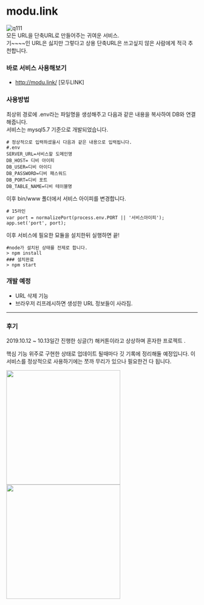 

# modu.link
![q111](https://user-images.githubusercontent.com/36251104/66768705-30364180-eeee-11e9-9f3b-95658dae9d9d.gif)
<br>모든 URL을 단축URL로 만들어주는 귀여운 서비스.<br>
기~~~~인 URL은 싫지만 그렇다고 상용 단축URL은 쓰고싶지 않은 사람에게 적극 추천합니다.

### 바로 서비스 사용해보기
- http://modu.link/ [모두LINK]


### 사용방법

최상위 경로에 .env라는 파일명을 생성해주고 다음과 같은 내용을 복사하여 DB와 연결해줍니다. <br>서비스는 mysql5.7 기준으로 개발되었습니다.

```
# 정상적으로 입력하셨을시 다음과 같은 내용으로 입력됩니다.
#.env
SERVER_URL=서비스할 도메인명
DB_HOST= 디비 아이피
DB_USER=디비 아이디
DB_PASSWORD=디비 패스워드
DB_PORT=디비 포트
DB_TABLE_NAME=디비 테이블명

```
이후 bin/www 폴더에서  서비스 아이피를 변경합니다.
```
# 15라인
var port = normalizePort(process.env.PORT || '서비스아이피');
app.set('port', port);

```
이후 서비스에 필요한 묘듈을 설치한뒤 실행하면 끝!
```
#node가 설치된 상태를 전제로 합니다.
> npm install
### 설치완료
> npm start
```

### 개발 예정  
- URL 삭제 기능
- 브라우저 리프레시하면 생성한 URL 정보들이 사라짐.
-------
### 후기

2019.10.12 ~ 10.13일간 진행한 싱글(?) 해커톤이라고 상상하며 혼자한  프로젝트 .

핵심 기능 위주로 구현한 상태로 업데이트 될때마다 깃 기록에 정리해둘 예정입니다.
이 서비스를 정상적으로 사용하기에는 쪼까 무리가 있으나 필요한건 다 됩니다. 



<img src="https://user-images.githubusercontent.com/36251104/61592932-4779d180-ac14-11e9-95c7-a62f0d0fcc1e.jpg" width="300px"/>
<img src="https://user-images.githubusercontent.com/36251104/61592911-08e41700-ac14-11e9-8f76-b58c1da3abde.jpg" width="300px"/>
